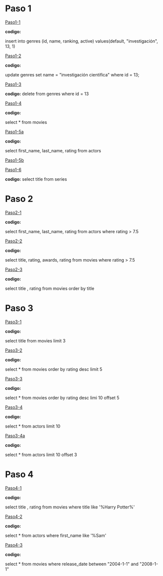 # **Paso 1**
[Paso1-1](/Paso1/1-1.jpg "" )

**codigo:**

insert into genres (id, name, ranking, active)
values(default, "investigación", 13, 1)

[Paso1-2](/Paso1/1-2.jpg "" ) 

**codigo:**

update genres 
set name = "investigación cientifica"
where id = 13;

[Paso1-3](/Paso1/1-3.jpg "" )

**codigo:**
 delete from genres 
    where id = 13 

[Paso1-4](/Paso1/1-4.jpg "" )

**codigo:** 

 select * from movies

[Paso1-5a](/Paso1/1-5(a).jpg "" )

**codigo:**

 select first_name, last_name, rating 
    from actors

[Paso1-5b](/Paso1/1-5(b).jpg "" ) 

[Paso1-6](/Paso1/1-6.jpg "" )

**codigo:**
 select title from series

  # **Paso 2**
  [Paso2-1](/Paso2/2-1.jpg "" )
  
  **codigo:**

  select first_name, last_name, rating 
    from actors 
    where rating > 7.5

  [Paso2-2](/Paso2/2-2.jpg "" )
  
  **codigo:**

  select title, rating, awards, rating 
    from movies 
    where rating > 7.5


  [Paso2-3](/Paso2/2-3.jpg "" )
  
  **codigo:**

   select title , rating  from movies 
    order by title 

  # **Paso 3**

   [Paso3-1](/Paso3/3-1.jpg "" )
  
  **codigo:**

  select title 
    from movies 
    limit 3

  

   [Paso3-2](/Paso3/3-2.jpg "" )
  
  **codigo:**

   select * 
    from movies 
    order by rating desc 
    limit 5

   [Paso3-3](/Paso3/3-3.jpg "" )
  
  **codigo:**

   select * from movies
    order by rating desc
    limi 10
    offset 5 

   [Paso3-4](/Paso3/3-4.jpg "" )
  
  **codigo:**

  select * 
    from actors 
    limit 10

   [Paso3-4a](/Paso3/3-4a.jpg "" )
  
  **codigo:**

  select *
    from actors
    limit 10
    offset 3

  # **Paso 4**

   [Paso4-1](/Paso4/4-1.jpg "" )
  
  **codigo:**

  select title , rating
    from movies 
    where title 
    like '%Harry Potter%'

   [Paso4-2](/Paso4/4-2.jpg "" )
  
  **codigo:**

   select *
    from actors
    where first_name 
    like '%Sam'

   [Paso4-3](/Paso4/4-3.jpg "" )
  
  **codigo:**

  select *
    from movies
    where release_date 
    between "2004-1-1" and "2008-1-1"
